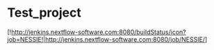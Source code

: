 # Test_project
[!http://jenkins.nextflow-software.com:8080/buildStatus/icon?job=NESSIE!|http://jenkins.nextflow-software.com:8080/job/NESSIE/]